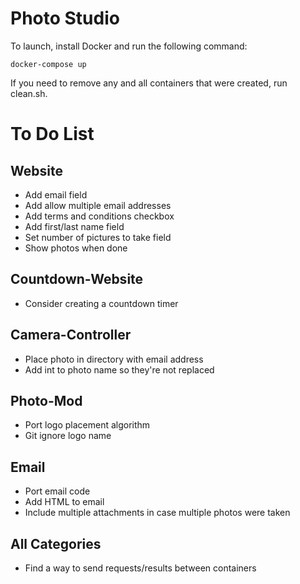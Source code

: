 # Photo Studio

To launch, install Docker and run the following command:

	docker-compose up

If you need to remove any and all containers that were created, run clean.sh.

# To Do List

## Website
 
 * Add email field
 * Add allow multiple email addresses
 * Add terms and conditions checkbox
 * Add first/last name field
 * Set number of pictures to take field
 * Show photos when done

## Countdown-Website

 * Consider creating a countdown timer

## Camera-Controller

 * Place photo in directory with email address
 * Add int to photo name so they're not replaced

## Photo-Mod

 * Port logo placement algorithm
 * Git ignore logo name

## Email

 * Port email code
 * Add HTML to email
 * Include multiple attachments in case multiple photos were taken

## All Categories

 * Find a way to send requests/results between containers

